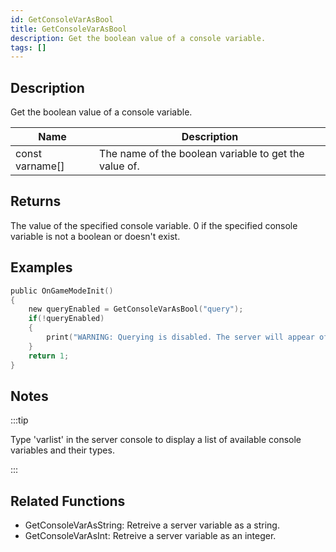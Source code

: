 ```yaml
---
id: GetConsoleVarAsBool
title: GetConsoleVarAsBool
description: Get the boolean value of a console variable.
tags: []
---
```


## Description

Get the boolean value of a console variable.

| Name            | Description                                           |
| --------------- | ----------------------------------------------------- |
| const varname[] | The name of the boolean variable to get the value of. |

## Returns

The value of the specified console variable. 0 if the specified console variable is not a boolean or doesn't exist.

## Examples

```c
public OnGameModeInit()
{
    new queryEnabled = GetConsoleVarAsBool("query");
    if(!queryEnabled)
    {
        print("WARNING: Querying is disabled. The server will appear offline in the server browser.");
    }
    return 1;
}
```

## Notes

:::tip

Type 'varlist' in the server console to display a list of available console variables and their types.

:::

## Related Functions

- GetConsoleVarAsString: Retreive a server variable as a string.
- GetConsoleVarAsInt: Retreive a server variable as an integer.
